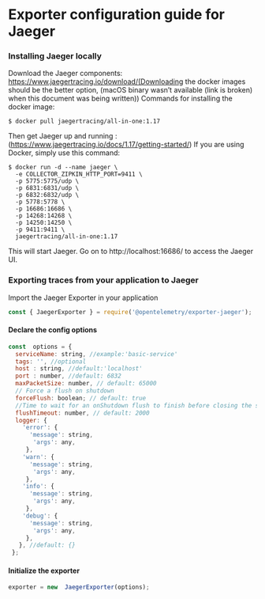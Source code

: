# Exporter configuration guide for Jaeger

### Installing Jaeger locally

Download the Jaeger components: https://www.jaegertracing.io/download/(Downloading the docker images should be the better option, (macOS binary wasn’t available (link is broken) when this document was being written))
Commands for installing the docker image:
```docker
$ docker pull jaegertracing/all-in-one:1.17
```
Then get Jaeger up and running : (https://www.jaegertracing.io/docs/1.17/getting-started/)
If you are using Docker, simply use this command:
```docker
$ docker run -d --name jaeger \
  -e COLLECTOR_ZIPKIN_HTTP_PORT=9411 \
  -p 5775:5775/udp \
  -p 6831:6831/udp \
  -p 6832:6832/udp \
  -p 5778:5778 \
  -p 16686:16686 \
  -p 14268:14268 \
  -p 14250:14250 \
  -p 9411:9411 \
  jaegertracing/all-in-one:1.17
```
This will start Jaeger. Go on to http://localhost:16686/ to access the Jaeger UI. 

### Exporting traces from your application to Jaeger

Import the Jaeger Exporter in your application
```typeScript
const { JaegerExporter } = require('@opentelemetry/exporter-jaeger');
```
#### Declare the config options
```javascript
const  options = {
  serviceName: string, //example:'basic-service'
  tags: '', //optional
  host : string, //default:'localhost'
  port : number, //default: 6832
  maxPacketSize: number, // default: 65000
  // Force a flush on shutdown 
  forceFlush: boolean; // default: true
  //Time to wait for an onShutdown flush to finish before closing the sender
  flushTimeout: number, // default: 2000
  logger: {
    'error': {
      'message': string,
       'args': any,
     },
    'warn': {
      'message': string,
       'args': any,
     },
    'info': {
      'message': string,
       'args': any,
     },
    'debug': {
      'message': string,
       'args': any,
     },
   }, //default: {}
 };
```
#### Initialize the exporter
```javascript
exporter = new  JaegerExporter(options);
```